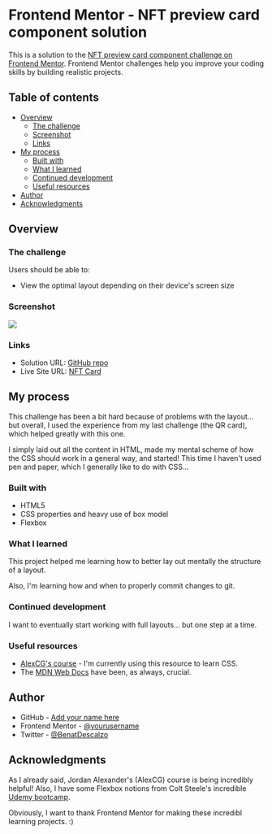 # Frontend Mentor - NFT preview card component solution

This is a solution to the [NFT preview card component challenge on Frontend Mentor](https://www.frontendmentor.io/challenges/nft-preview-card-component-SbdUL_w0U). Frontend Mentor challenges help you improve your coding skills by building realistic projects. 

## Table of contents

- [Overview](#overview)
  - [The challenge](#the-challenge)
  - [Screenshot](#screenshot)
  - [Links](#links)
- [My process](#my-process)
  - [Built with](#built-with)
  - [What I learned](#what-i-learned)
  - [Continued development](#continued-development)
  - [Useful resources](#useful-resources)
- [Author](#author)
- [Acknowledgments](#acknowledgments)


## Overview

### The challenge

Users should be able to:

- View the optimal layout depending on their device's screen size

### Screenshot

![](images/screenshot.jpg)

### Links

- Solution URL: [GitHub repo](https://github.com/bdescalzo/nftcard-frontendmentor)
- Live Site URL: [NFT Card](https://bdescalzo.github.io/nftcard-frontendmentor/)

## My process

This challenge has been a bit hard because of problems with the layout... but overall, I used the experience from my last challenge (the QR card), which helped greatly with this one.

I simply laid out all the content in HTML, made my mental scheme of how the CSS should work in a general way, and started! This time I haven't used pen and paper, which I generally like to do with CSS...

### Built with

- HTML5
- CSS properties and heavy use of box model
- Flexbox

### What I learned

This project helped me learning how to better lay out mentally the structure of a layout.

Also, I'm learning how and when to properly commit changes to git.

### Continued development

I want to eventually start working with full layouts... but one step at a time.

### Useful resources

- [AlexCG's course](https://www.youtube.com/watch?v=WfDqFArJnYA) - I'm currently using this resource to learn CSS.
- The [MDN Web Docs](https://developer.mozilla.org/) have been, as always, crucial.

## Author

- GitHub - [Add your name here](https://www.github.com/bdescalzo/)
- Frontend Mentor - [@yourusername](https://www.frontendmentor.io/profile/bdescalzo)
- Twitter - [@BenatDescalzo](https://www.twitter.com/benatdescalzo)

## Acknowledgments

As I already said, Jordan Alexander's (AlexCG) course is being incredibly helpful! Also, I have some Flexbox notions from Colt Steele's incredible [Udemy bootcamp](https://www.udemy.com/course/the-web-developer-bootcamp/).

Obviously, I want to thank Frontend Mentor for making these incredibl learning projects. :)
